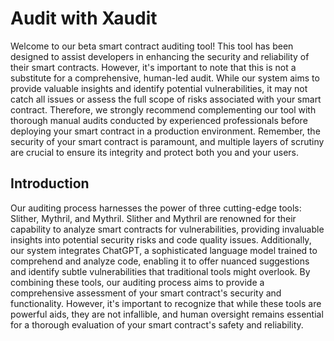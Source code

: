 # Audit with Xaudit

Welcome to our beta smart contract auditing tool! This tool has been designed to assist developers in enhancing the security and reliability of their smart contracts. However, it's important to note that this is not a substitute for a comprehensive, human-led audit. While our system aims to provide valuable insights and identify potential vulnerabilities, it may not catch all issues or assess the full scope of risks associated with your smart contract. Therefore, we strongly recommend complementing our tool with thorough manual audits conducted by experienced professionals before deploying your smart contract in a production environment. Remember, the security of your smart contract is paramount, and multiple layers of scrutiny are crucial to ensure its integrity and protect both you and your users.

## Introduction

Our auditing process harnesses the power of three cutting-edge tools: Slither, Mythril, and Mythril. Slither and Mythril are renowned for their capability to analyze smart contracts for vulnerabilities, providing invaluable insights into potential security risks and code quality issues. Additionally, our system integrates ChatGPT, a sophisticated language model trained to comprehend and analyze code, enabling it to offer nuanced suggestions and identify subtle vulnerabilities that traditional tools might overlook. By combining these tools, our auditing process aims to provide a comprehensive assessment of your smart contract's security and functionality. However, it's important to recognize that while these tools are powerful aids, they are not infallible, and human oversight remains essential for a thorough evaluation of your smart contract's safety and reliability.
